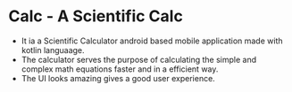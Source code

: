# Calc - A Scientific Calc
- It ia a Scientific Calculator android based mobile application made with kotlin languaage. 
- The calculator serves the purpose of calculating the simple and complex math equations faster and in a efficient way.
- The UI looks amazing gives a good user experience.
